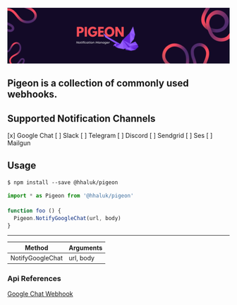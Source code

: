 ![Pigeon](./pigeon.png "Pigeon")
## Pigeon is a collection of commonly used webhooks.
## Supported Notification Channels

[x] Google Chat
[ ] Slack
[ ] Telegram
[ ] Discord
[ ] Sendgrid
[ ] Ses
[ ] Mailgun


## Usage

```console
$ npm install --save @hhaluk/pigeon
```
```js
import * as Pigeon from '@hhaluk/pigeon'

function foo () {
  Pigeon.NotifyGoogleChat(url, body)
}
```
---

|  Method | Arguments  |
|---|---|
| NotifyGoogleChat  | url, body   |

### Api References

[Google Chat Webhook](https://developers.google.com/chat/api/guides/message-formats)